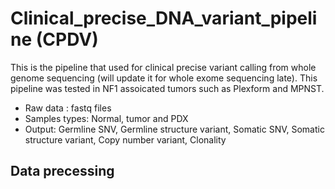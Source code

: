 # Clinical_precise_DNA_variant_pipeline (CPDV)
This is the pipeline that used for clinical precise variant calling from whole genome sequencing (will update it for whole exome sequencing late). This pipeline was tested in NF1 assoicated tumors such as Plexform and MPNST.
* Raw data : fastq files
* Samples types: Normal, tumor and PDX
* Output: Germline SNV, Germline structure variant, Somatic SNV, Somatic structure variant, Copy number variant, Clonality
## Data precessing
